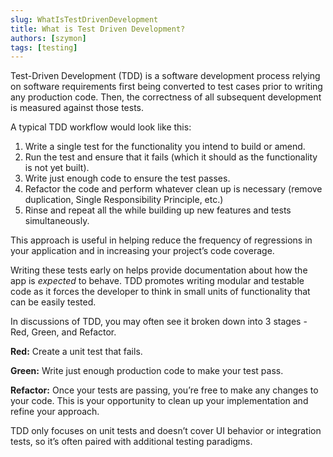 ```yaml
---
slug: WhatIsTestDrivenDevelopment
title: What is Test Driven Development?
authors: [szymon]
tags: [testing]
---
```



Test-Driven Development (TDD) is a software development process relying on software requirements first being converted to test cases prior to writing any production code. Then, the correctness of all subsequent development is measured against those tests.

A typical TDD workflow would look like this:

1. Write a single test for the functionality you intend to build or amend.
2. Run the test and ensure that it fails (which it should as the functionality is not yet built).
3. Write just enough code to ensure the test passes.
4. Refactor the code and perform whatever clean up is necessary (remove duplication, Single Responsibility Principle, etc.)
5. Rinse and repeat all the while building up new features and tests simultaneously.

This approach is useful in helping reduce the frequency of regressions in your application and in increasing your project’s code coverage.

Writing these tests early on helps provide documentation about how the app is _expected_ to behave. TDD promotes writing modular and testable code as it forces the developer to think in small units of functionality that can be easily tested.

In discussions of TDD, you may often see it broken down into 3 stages - Red, Green, and Refactor.

**Red:**
Create a unit test that fails.

**Green:**
Write just enough production code to make your test pass.

**Refactor:**
Once your tests are passing, you’re free to make any changes to your code. This is your opportunity to clean up your implementation and refine your approach.

TDD only focuses on unit tests and doesn’t cover UI behavior or integration tests, so it’s often paired with additional testing paradigms.
